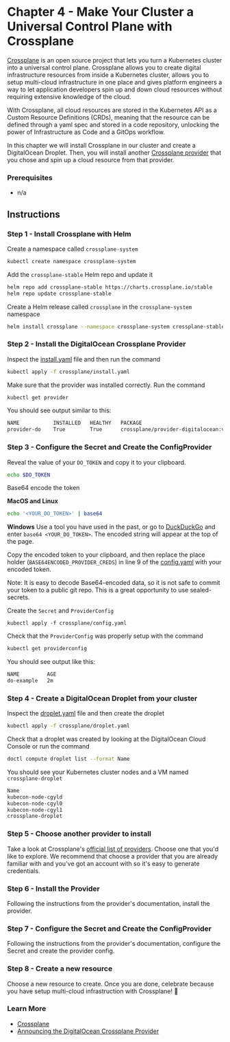 # Chapter 4 - Make Your Cluster a Universal Control Plane with Crossplane

[Crossplane](https://crossplane.io/) is an open source project that lets you turn a Kubernetes cluster into a universal control plane. Crossplane allows you to create digital infrastructure resources from inside a Kubernetes cluster, allows you to setup multi-cloud infrastructure in one place and gives platform engineers a way to let application developers spin up and down cloud resources without requiring extensive knowledge of the cloud. 

With Crossplane, all cloud resources are stored in the Kubernetes API as a Custom Resource Definitions (CRDs), meaning that the resource can be defined through a yaml spec and stored in a code repository, unlocking the power of Infrastructure as Code and a GitOps workflow.

In this chapter we will install Crossplane in our cluster and create a DigitalOcean Droplet. Then, you will install another [Crossplane provider](https://crossplane.io/docs/v1.7/concepts/providers.html) that you chose and spin up a cloud resource from that provider. 

### Prerequisites
- n/a

## Instructions 

### Step 1 - Install Crossplane with Helm

Create a namespace called `crossplane-system`

```sh
kubectl create namespace crossplane-system
``` 

Add the `crossplane-stable` Helm repo and update it

```sh
helm repo add crossplane-stable https://charts.crossplane.io/stable
helm repo update crossplane-stable
```

Create a Helm release called `crossplane` in the `crossplane-system` namespace

```sh
helm install crossplane --namespace crossplane-system crossplane-stable/crossplane
```

### Step 2 - Install the DigitalOcean Crossplane Provider 

Inspect the [install.yaml](./crossplane/install.yaml) file and then run the command 

```sh
kubectl apply -f crossplane/install.yaml
```

Make sure that the provider was installed correctly. Run the command 

```sh
kubectl get provider
```

You should see output similar to this:

```sh
NAME           INSTALLED   HEALTHY   PACKAGE                                  AGE
provider-do    True        True      crossplane/provider-digitalocean:v0.1.0  3m

```

### Step 3 - Configure the Secret and Create the ConfigProvider

Reveal the value of your `DO_TOKEN` and copy it to your clipboard. 

```sh
echo $DO_TOKEN
```

Base64 encode the token 

**MacOS and Linux**

```sh
echo '<YOUR_DO_TOKEN>' | base64
```

**Windows** 
Use a tool you have used in the past, or go to [DuckDuckGo](https://duckduckgo.com/) and enter `base64 <YOUR_DO_TOKEN>`. The encoded string will appear at the top of the page. 

Copy the encoded token to your clipboard, and then replace the place holder (`BASE64ENCODED_PROVIDER_CREDS`) in line 9 of the [config.yaml](./crossplane/config.yaml) with your encoded token. 

Note: It is easy to decode Base64-encoded data, so it is not safe to commit your token to a public git repo. This is a great opportunity to use sealed-secrets. 

Create the `Secret` and `ProviderConfig`

```
kubectl apply -f crossplane/config.yaml
``` 

Check that the `ProviderConfig` was properly setup with the command 

```sh
kubectl get providerconfig
```

You should see output like this:

```sh
NAME         AGE
do-example   2m
```
### Step 4 - Create a DigitalOcean Droplet from your cluster

Inspect the [droplet.yaml](./crossplane/droplet.yaml) file and then create the droplet

```sh
kubectl apply -f crossplane/droplet.yaml
```

Check that a droplet was created by looking at the DigitalOcean Cloud Console or run the command 

```sh 
doctl compute droplet list --format Name
```

You should see your Kubernetes cluster nodes and a VM named `crossplane-droplet`

```sh
Name
kubecon-node-cgyld
kubecon-node-cgyl0
kubecon-node-cgyl1
crossplane-droplet
```

### Step 5 - Choose another provider to install

Take a look at Crossplane's [official list of providers](https://crossplane.io/docs/v1.7/concepts/providers.html). Choose one that you'd like to explore. We recommend that choose a provider that you are already familiar with and you've got an account with so it's easy to generate credentials. 

### Step 6 - Install the Provider 

Following the instructions from the provider's documentation, install the provider.


### Step 7 - Configure the Secret and Create the ConfigProvider

Following the instructions from the provider's documentation, configure the Secret and create the provider config.

### Step 8 - Create a new resource 

Choose a new resource to create. Once you are done, celebrate because you have setup multi-cloud infrastruction with Crossplane! 🎉

### Learn More
- [Crossplane](https://crossplane.io/)
- [Announcing the DigitalOcean Crossplane Provider](https://www.digitalocean.com/blog/announcing-the-digitalocean-crossplane-provider)
